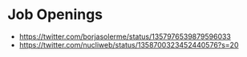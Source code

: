 # Job Openings

- https://twitter.com/borjasolerme/status/1357976539879596033
- https://twitter.com/nucliweb/status/1358700323452440576?s=20
